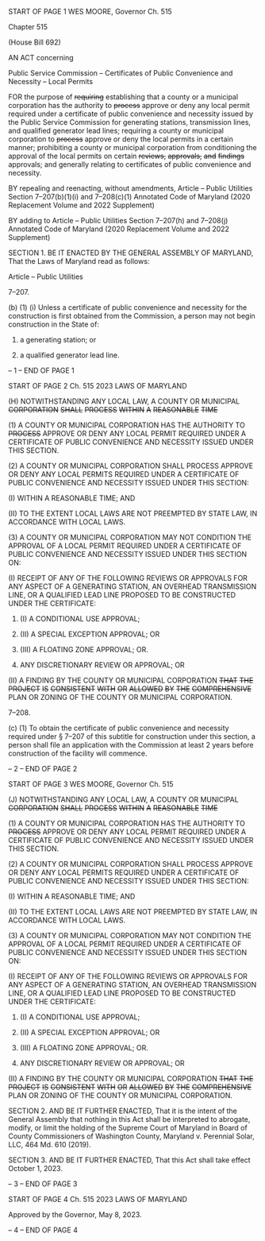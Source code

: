 START OF PAGE 1
WES MOORE, Governor Ch. 515

Chapter 515

(House Bill 692)

AN ACT concerning

Public Service Commission – Certificates of Public Convenience and Necessity –
Local Permits

FOR the purpose of ~~requiring~~ establishing that a county or a municipal corporation has the
authority to ~~process~~ approve or deny any local permit required under a certificate of
public convenience and necessity issued by the Public Service Commission for
generating stations, transmission lines, and qualified generator lead lines; requiring
a county or municipal corporation to ~~process~~ approve or deny the local permits in a
certain manner; prohibiting a county or municipal corporation from conditioning the
approval of the local permits on certain ~~reviews,~~ ~~approvals,~~ ~~and~~ ~~findings~~ approvals;
and generally relating to certificates of public convenience and necessity.

BY repealing and reenacting, without amendments,
Article – Public Utilities
Section 7–207(b)(1)(i) and 7–208(c)(1)
Annotated Code of Maryland
(2020 Replacement Volume and 2022 Supplement)

BY adding to
Article – Public Utilities
Section 7–207(h) and 7–208(j)
Annotated Code of Maryland
(2020 Replacement Volume and 2022 Supplement)

SECTION 1. BE IT ENACTED BY THE GENERAL ASSEMBLY OF MARYLAND,
That the Laws of Maryland read as follows:

Article – Public Utilities

7–207.

(b) (1) (i) Unless a certificate of public convenience and necessity for the
construction is first obtained from the Commission, a person may not begin construction in
the State of:

1. a generating station; or

2. a qualified generator lead line.

– 1 –
END OF PAGE 1

START OF PAGE 2
Ch. 515 2023 LAWS OF MARYLAND

(H) NOTWITHSTANDING ANY LOCAL LAW, A COUNTY OR MUNICIPAL
~~CORPORATION~~ ~~SHALL~~ ~~PROCESS~~ ~~WITHIN~~ ~~A~~ ~~REASONABLE~~ ~~TIME~~

(1) A COUNTY OR MUNICIPAL CORPORATION HAS THE AUTHORITY TO
~~PROCESS~~ APPROVE OR DENY ANY LOCAL PERMIT REQUIRED UNDER A CERTIFICATE
OF PUBLIC CONVENIENCE AND NECESSITY ISSUED UNDER THIS SECTION.

(2) A COUNTY OR MUNICIPAL CORPORATION SHALL PROCESS
APPROVE OR DENY ANY LOCAL PERMITS REQUIRED UNDER A CERTIFICATE OF
PUBLIC CONVENIENCE AND NECESSITY ISSUED UNDER THIS SECTION:

(I) WITHIN A REASONABLE TIME; AND

(II) TO THE EXTENT LOCAL LAWS ARE NOT PREEMPTED BY
STATE LAW, IN ACCORDANCE WITH LOCAL LAWS.

(3) A COUNTY OR MUNICIPAL CORPORATION MAY NOT CONDITION
THE APPROVAL OF A LOCAL PERMIT REQUIRED UNDER A CERTIFICATE OF PUBLIC
CONVENIENCE AND NECESSITY ISSUED UNDER THIS SECTION ON:

(I) RECEIPT OF ANY OF THE FOLLOWING REVIEWS OR
APPROVALS FOR ANY ASPECT OF A GENERATING STATION, AN OVERHEAD
TRANSMISSION LINE, OR A QUALIFIED LEAD LINE PROPOSED TO BE CONSTRUCTED
UNDER THE CERTIFICATE:

1. (I) A CONDITIONAL USE APPROVAL;

2. (II) A SPECIAL EXCEPTION APPROVAL; OR

3. (III) A FLOATING ZONE APPROVAL; OR.

4. ANY DISCRETIONARY REVIEW OR APPROVAL; OR

(II) A FINDING BY THE COUNTY OR MUNICIPAL CORPORATION
~~THAT~~ ~~THE~~ ~~PROJECT~~ ~~IS~~ ~~CONSISTENT~~ ~~WITH~~ ~~OR~~ ~~ALLOWED~~ ~~BY~~ ~~THE~~ ~~COMPREHENSIVE~~
PLAN OR ZONING OF THE COUNTY OR MUNICIPAL CORPORATION.

7–208.

(c) (1) To obtain the certificate of public convenience and necessity required
under § 7–207 of this subtitle for construction under this section, a person shall file an
application with the Commission at least 2 years before construction of the facility will
commence.

– 2 –
END OF PAGE 2

START OF PAGE 3
WES MOORE, Governor Ch. 515

(J) NOTWITHSTANDING ANY LOCAL LAW, A COUNTY OR MUNICIPAL
~~CORPORATION~~ ~~SHALL~~ ~~PROCESS~~ ~~WITHIN~~ ~~A~~ ~~REASONABLE~~ ~~TIME~~

(1) A COUNTY OR MUNICIPAL CORPORATION HAS THE AUTHORITY TO
~~PROCESS~~ APPROVE OR DENY ANY LOCAL PERMIT REQUIRED UNDER A CERTIFICATE
OF PUBLIC CONVENIENCE AND NECESSITY ISSUED UNDER THIS SECTION.

(2) A COUNTY OR MUNICIPAL CORPORATION SHALL PROCESS
APPROVE OR DENY ANY LOCAL PERMITS REQUIRED UNDER A CERTIFICATE OF
PUBLIC CONVENIENCE AND NECESSITY ISSUED UNDER THIS SECTION:

(I) WITHIN A REASONABLE TIME; AND

(II) TO THE EXTENT LOCAL LAWS ARE NOT PREEMPTED BY
STATE LAW, IN ACCORDANCE WITH LOCAL LAWS.

(3) A COUNTY OR MUNICIPAL CORPORATION MAY NOT CONDITION
THE APPROVAL OF A LOCAL PERMIT REQUIRED UNDER A CERTIFICATE OF PUBLIC
CONVENIENCE AND NECESSITY ISSUED UNDER THIS SECTION ON:

(I) RECEIPT OF ANY OF THE FOLLOWING REVIEWS OR
APPROVALS FOR ANY ASPECT OF A GENERATING STATION, AN OVERHEAD
TRANSMISSION LINE, OR A QUALIFIED LEAD LINE PROPOSED TO BE CONSTRUCTED
UNDER THE CERTIFICATE:

1. (I) A CONDITIONAL USE APPROVAL;

2. (II) A SPECIAL EXCEPTION APPROVAL; OR

3. (III) A FLOATING ZONE APPROVAL; OR.

4. ANY DISCRETIONARY REVIEW OR APPROVAL; OR

(II) A FINDING BY THE COUNTY OR MUNICIPAL CORPORATION
~~THAT~~ ~~THE~~ ~~PROJECT~~ ~~IS~~ ~~CONSISTENT~~ ~~WITH~~ ~~OR~~ ~~ALLOWED~~ ~~BY~~ ~~THE~~ ~~COMPREHENSIVE~~
PLAN OR ZONING OF THE COUNTY OR MUNICIPAL CORPORATION.

SECTION 2. AND BE IT FURTHER ENACTED, That it is the intent of the General
Assembly that nothing in this Act shall be interpreted to abrogate, modify, or limit the
holding of the Supreme Court of Maryland in Board of County Commissioners of
Washington County, Maryland v. Perennial Solar, LLC, 464 Md. 610 (2019).

SECTION 3. AND BE IT FURTHER ENACTED, That this Act shall take effect
October 1, 2023.

– 3 –
END OF PAGE 3

START OF PAGE 4
Ch. 515 2023 LAWS OF MARYLAND

Approved by the Governor, May 8, 2023.

– 4 –
END OF PAGE 4